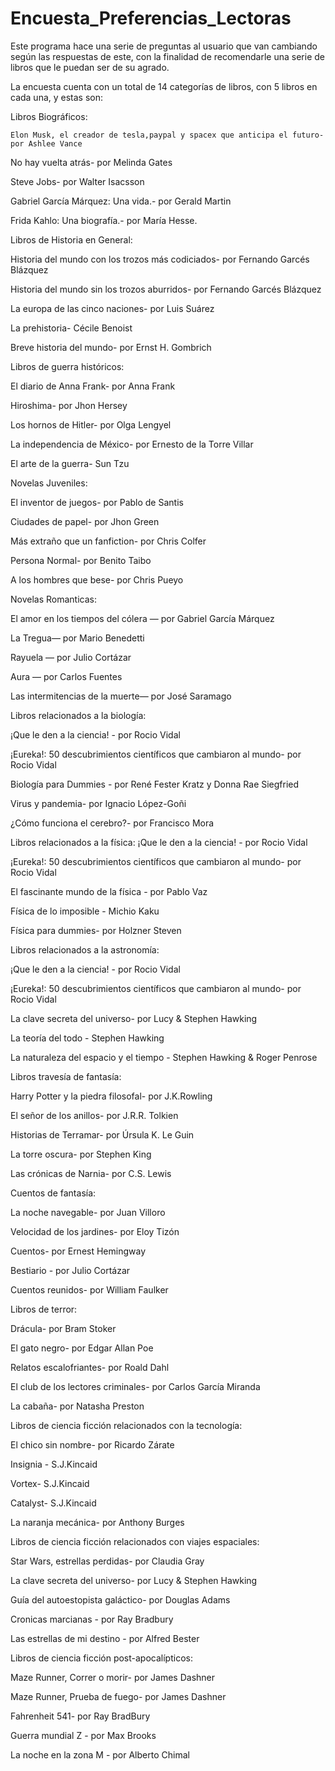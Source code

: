 # Encuesta_Preferencias_Lectoras
Este programa hace una serie de preguntas al usuario que van cambiando según las respuestas de este, con la finalidad de recomendarle una serie de libros que le puedan ser de su agrado.

La encuesta cuenta con un total de 14 categorías de libros, con 5 libros en cada una, y estas son:  

Libros Biográficos:

    Elon Musk, el creador de tesla,paypal y spacex que anticipa el futuro- por Ashlee Vance

  No hay vuelta atrás- por Melinda Gates

  Steve Jobs- por Walter Isacsson

  Gabriel García Márquez: Una vida.- por Gerald Martin

  Frida Kahlo: Una biografía.- por María Hesse.

Libros de Historia en General:

  Historia del mundo con los trozos más codiciados- por Fernando Garcés Blázquez 

  Historia del mundo sin los trozos aburridos- por Fernando Garcés Blázquez

  La europa de las cinco naciones- por Luis Suárez

  La prehistoria- Cécile Benoist

  Breve historia del mundo- por Ernst H. Gombrich

Libros de guerra históricos:

  El diario de Anna Frank-  por Anna Frank

  Hiroshima- por Jhon Hersey

  Los hornos de Hitler- por Olga Lengyel

  La independencia de México- por Ernesto de la Torre Villar

  El arte de la guerra- Sun Tzu 

Novelas Juveniles:

  El inventor de juegos- por Pablo de Santis

  Ciudades de papel- por Jhon Green

  Más extraño que un fanfiction- por  Chris Colfer

  Persona Normal- por Benito Taibo

  A los hombres que bese- por Chris Pueyo

Novelas Romanticas:

  El amor en los tiempos del cólera — por Gabriel García Márquez

  La Tregua— por Mario Benedetti

  Rayuela — por  Julio Cortázar

  Aura  — por Carlos Fuentes

  Las intermitencias de la muerte— por José Saramago

Libros relacionados a la biología:

  ¡Que le den a la ciencia! -  por Rocio Vidal

  ¡Eureka!: 50 descubrimientos científicos que cambiaron al mundo- por Rocio Vidal
  
  Biología para Dummies - por René Fester Kratz y Donna Rae Siegfried
  
  Virus y pandemia- por Ignacio López-Goñi
  
  ¿Cómo funciona el cerebro?- por Francisco Mora

Libros relacionados a la física:
  ¡Que le den a la ciencia! -  por Rocio Vidal

  ¡Eureka!: 50 descubrimientos científicos que cambiaron al mundo- por Rocio Vidal

  El fascinante mundo de la física - por Pablo Vaz

  Física de lo imposible - Michio Kaku

  Física para dummies- por Holzner Steven

Libros relacionados a la astronomía:

  ¡Que le den a la ciencia! -  por Rocio Vidal

  ¡Eureka!: 50 descubrimientos científicos que cambiaron al mundo- por Rocio Vidal

  La clave secreta del universo- por Lucy & Stephen Hawking

  La teoría del todo - Stephen Hawking

  La naturaleza del espacio y el tiempo - Stephen Hawking & Roger Penrose

Libros travesía de fantasía: 

  Harry Potter y la piedra filosofal- por J.K.Rowling

  El señor de los anillos- por J.R.R. Tolkien

  Historias de Terramar- por Úrsula K. Le Guin

  La torre oscura- por Stephen King

  Las crónicas de Narnia- por C.S. Lewis

Cuentos de fantasía:

  La noche navegable- por Juan Villoro

  Velocidad de los jardines- por Eloy Tizón

  Cuentos- por Ernest Hemingway

  Bestiario - por Julio Cortázar

  Cuentos reunidos- por William Faulker

Libros de terror:

  Drácula- por Bram Stoker

  El gato negro- por Edgar Allan Poe

  Relatos escalofriantes- por Roald Dahl

  El club de los lectores criminales- por Carlos García Miranda

  La cabaña- por Natasha Preston

Libros de ciencia ficción relacionados con la tecnología:

  El chico sin nombre- por Ricardo Zárate

  Insignia - S.J.Kincaid

  Vortex- S.J.Kincaid

  Catalyst- S.J.Kincaid

  La naranja mecánica- por Anthony Burges

Libros de ciencia ficción relacionados con viajes espaciales:

  Star Wars, estrellas perdidas- por Claudia Gray

  La clave secreta del universo- por Lucy & Stephen Hawking

  Guía del autoestopista galáctico- por Douglas Adams

  Cronicas marcianas - por Ray Bradbury

  Las estrellas de mi destino - por Alfred Bester

Libros de ciencia ficción post-apocalípticos:

  Maze Runner, Correr o morir- por James Dashner

  Maze Runner, Prueba de fuego- por James Dashner

  Fahrenheit 541- por Ray BradBury

  Guerra mundial Z - por Max Brooks

  La noche en la zona M - por Alberto Chimal
